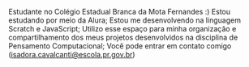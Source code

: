 Estudante no Colégio Estadual Branca da Mota Fernandes :)
Estou estudando por meio da Alura;
Estou me desenvolvendo na linguagem Scratch e JavaScript;
Utilizo esse espaço para minha organização e compartilhamento dos meus projetos desenvolvidos na disciplina de Pensamento Computacional;
Você pode entrar em contato comigo (isadora.cavalcanti@escola.pr.gov.br)
